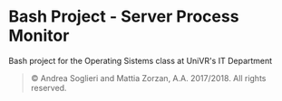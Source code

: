 Bash Project - Server Process Monitor
============

Bash project for the Operating Sistems class at UniVR's IT Department

> © Andrea Soglieri and Mattia Zorzan, A.A. 2017/2018. All rights reserved.
